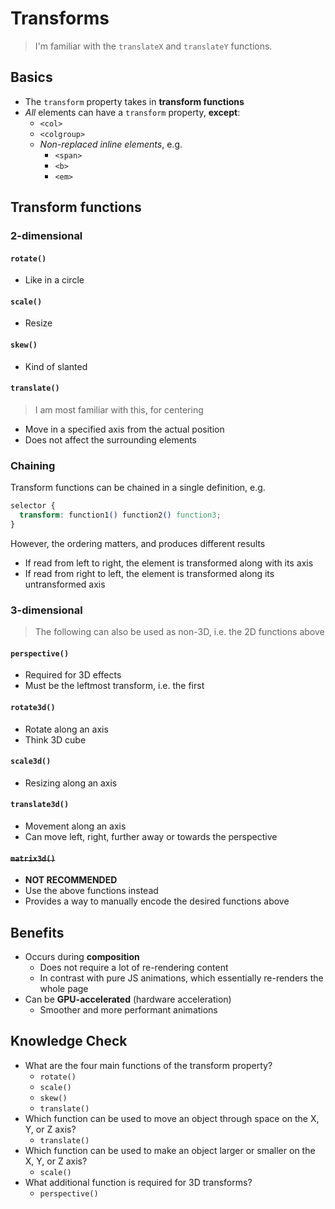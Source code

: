 # Transforms

> I'm familiar with the `translateX` and `translateY` functions.

## Basics

- The `transform` property takes in **transform functions**
- _All_ elements can have a `transform` property, **except**:
  - `<col>`
  - `<colgroup>`
  - _Non-replaced inline elements_, e.g.
    - `<span>`
    - `<b>`
    - `<em>`

## Transform functions

### 2-dimensional

#### `rotate()`

- Like in a circle

#### `scale()`

- Resize

#### `skew()`

- Kind of slanted

#### `translate()`

> I am most familiar with this, for centering

- Move in a specified axis from the actual position
- Does not affect the surrounding elements

### Chaining

Transform functions can be chained in a single definition, e.g.

```css
selector {
  transform: function1() function2() function3;
}
```

However, the ordering matters, and produces different results

- If read from left to right, the element is transformed along with its axis
- If read from right to left, the element is transformed along its untransformed axis

### 3-dimensional

> The following can also be used as non-3D, i.e. the 2D functions above

#### `perspective()`

- Required for 3D effects
- Must be the leftmost transform, i.e. the first

#### `rotate3d()`

- Rotate along an axis
- Think 3D cube

#### `scale3d()`

- Resizing along an axis

#### `translate3d()`

- Movement along an axis
- Can move left, right, further away or towards the perspective

#### ~~`matrix3d()`~~

- **NOT RECOMMENDED**
- Use the above functions instead
- Provides a way to manually encode the desired functions above

## Benefits

- Occurs during **composition**
  - Does not require a lot of re-rendering content
  - In contrast with pure JS animations, which essentially re-renders the whole page
- Can be **GPU-accelerated** (hardware acceleration)
  - Smoother and more performant animations

## Knowledge Check

- What are the four main functions of the transform property?
  - `rotate()`
  - `scale()`
  - `skew()`
  - `translate()`
- Which function can be used to move an object through space on the X, Y, or Z axis?
  - `translate()`
- Which function can be used to make an object larger or smaller on the X, Y, or Z axis?
  - `scale()`
- What additional function is required for 3D transforms?
  - `perspective()`
